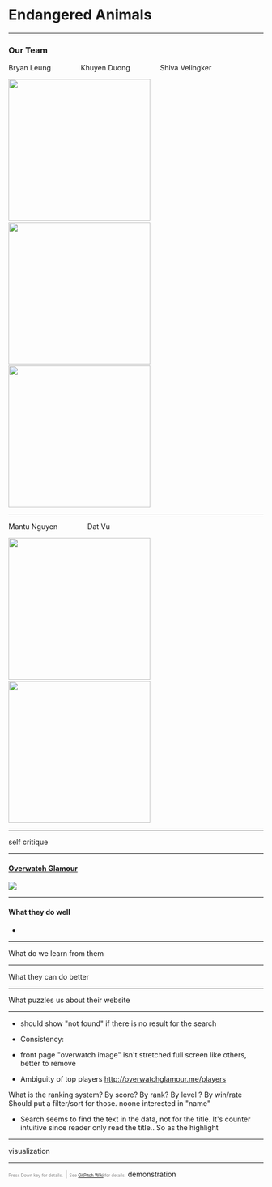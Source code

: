 # Endangered Animals 


---

### <span class="header">Our Team</span>

<span class="name">Bryan Leung</span> &nbsp;&nbsp;&nbsp;&nbsp;&nbsp;&nbsp;&nbsp;&nbsp;&nbsp;&nbsp;&nbsp;&nbsp;&nbsp; <span class="name">Khuyen Duong</span> &nbsp;&nbsp;&nbsp;&nbsp;&nbsp;&nbsp;&nbsp;&nbsp;&nbsp;&nbsp;&nbsp;&nbsp;&nbsp; <span class="name">Shiva Velingker</span>

<img src="https://i.imgur.com/UXXs4fY.jpg" width="280" height="280"> &nbsp;&nbsp;&nbsp; <img src="https://i.imgur.com/y35uhcL.jpg" width="280" height="280"> &nbsp;&nbsp;&nbsp;
<img src="https://i.imgur.com/sfK63Ow.jpg" width="280" height="280">

---

<span class="name">Mantu Nguyen</span> &nbsp;&nbsp;&nbsp;&nbsp;&nbsp;&nbsp;&nbsp;&nbsp;&nbsp;&nbsp;&nbsp;&nbsp;&nbsp; <span class="name">Dat Vu</span>

<img src="https://i.imgur.com/2Gy1JdL.jpg" width="280" height="280"> &nbsp;&nbsp;&nbsp; <img src="https://i.imgur.com/2Gy1JdL.jpg" width="280" height="280">

---

self critique


---

#### [Overwatch Glamour](http://overwatchglamour.me)

![](https://i.imgur.com/sjDHqIA.jpg)

---

#### <span class="fa-byline">What they do well</span>

- 

---

What do we learn from them

---

What they can do better

---

What puzzles us about their website

---

- should show "not found" if there is no result for the search

- Consistency:
- front page "overwatch image" isn't stretched full screen like others, better to remove

- Ambiguity of top players
http://overwatchglamour.me/players

What is the ranking system? By score? By rank? By level ? By win/rate
Should put a filter/sort for those. noone interested in "name"

- Search seems to find the text in the data, not for the title. It's counter intuitive since reader only read the title.. So as the highlight 

---

visualization


---

<span style="font-size:0.6em; color:gray">Press Down key for details.</span> |
<span style="font-size:0.6em; color:gray">See [GitPitch Wiki](https://github.com/gitpitch/gitpitch/wiki/Slide-Markdown) for details.</span>
demonstration
